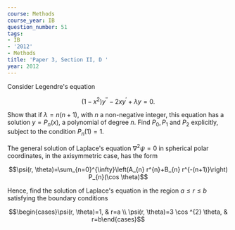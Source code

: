 ```yaml
---
course: Methods
course_year: IB
question_number: 51
tags:
- IB
- '2012'
- Methods
title: 'Paper 3, Section II, D '
year: 2012
---
```




Consider Legendre's equation

$$\left(1-x^{2}\right) y^{\prime \prime}-2 x y^{\prime}+\lambda y=0 .$$

Show that if $\lambda=n(n+1)$, with $n$ a non-negative integer, this equation has a solution $y=P_{n}(x)$, a polynomial of degree $n$. Find $P_{0}, P_{1}$ and $P_{2}$ explicitly, subject to the condition $P_{n}(1)=1$.

The general solution of Laplace's equation $\nabla^{2} \psi=0$ in spherical polar coordinates, in the axisymmetric case, has the form

$$\psi(r, \theta)=\sum_{n=0}^{\infty}\left(A_{n} r^{n}+B_{n} r^{-(n+1)}\right) P_{n}(\cos \theta)$$

Hence, find the solution of Laplace's equation in the region $a \leqslant r \leqslant b$ satisfying the boundary conditions

$$\begin{cases}\psi(r, \theta)=1, & r=a \\ \psi(r, \theta)=3 \cos ^{2} \theta, & r=b\end{cases}$$